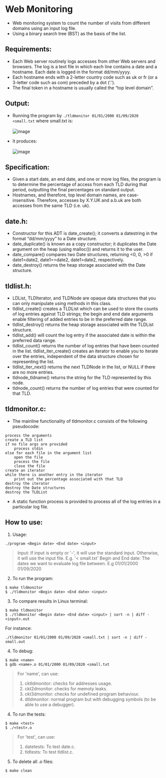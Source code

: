 # Web Monitoring
- Web monitoring system to count the number of visits from different domains using an input log file.
- Using a binary search tree (BST) as the basis of the list.

## Requirements:
- Each Web server routinely logs accesses from other Web servers and browsers. The log is a text file in which each line contains a date and a hostname. Each date is logged in the format dd/mm/yyyy.
- Each hostname ends with a 2-letter country code such as uk or fr (or a 3-letter code such as com) preceded by a dot (‘.’).
- The final token in a hostname is usually called the “top level domain”.
 
## Output:
- Running the program by `./tldmonitor 01/01/2000 01/09/2020 <small.txt` where small.txt is:<br/><br/>
![image](https://user-images.githubusercontent.com/92950538/199577822-c0447a3a-b320-4ab1-8623-69d23eca5d22.png)

- It produces:<br/><br/>
![image](https://user-images.githubusercontent.com/92950538/199578282-14b7eca1-a218-402f-a41b-7f3380bbfcc9.png)



## Specification:
- Given a start date, an end date, and one or more log files, the program is to determine the percentage of access from each TLD during that period, outputting the final percentages on standard output.
- Hostnames, and therefore, top level domain names, are case-insensitive. Therefore, accesses by X.Y.UK and a.b.uk are both accesses from the same TLD (i.e. uk).

## date.h: 
- Constructor for this ADT is date_create(); it converts a datestring in the format “dd/mm/yyyy” to a Date structure.
- date_duplicate() is known as a copy constructor; it duplicates the Date argument on the heap (using malloc()) and returns it to the user.
- date_compare() compares two Date structures, returning <0, 0, >0 if date1<date2, date1==date2, date1>date2, respectively.
- date_destroy() returns the heap storage associated with the Date structure.

## tldlist.h:
- LDList, TLDIterator, and TLDNode are opaque data structures that you can only manipulate using methods in this class.
- tldlist_create() creates a TLDList which can be used to store the counts of log entries against TLD strings; the begin and end date arguments enable filtering of added entries to be in the preferred date range.
- tldlist_destroy() returns the heap storage associated with the TLDList structure.
- tldlist_add() will count the log entry if the associated date is within the preferred data range.
- tldlist_count() returns the number of log entries that have been counted in the list. tldlist_iter_create() creates an iterator to enable you to iterate over the entries, independent of the data structure chosen for representing the list.
- tldlist_iter_next() returns the next TLDNode in the list, or NULL if there are no more entries.
- tldnode_tldname() returns the string for the TLD represented by this node.
- tldnode_count() returns the number of log entries that were counted for that TLD.

## tldmonitor.c:
- The mainline functionality of tldmonitor.c consists of the following pseudocode:
```
process the arguments
create a TLD list
if no file args are provided
    process stdin
else for each file in the argument list
    open the file
    process the file
    close the file
create an iterator
while there is another entry in the iterator
    print out the percentage associated with that TLD
destroy the iterator
destroy the Date structures
destroy the TLDList
```
- A static function process is provided to process all of the log entries in a particular log file.

## How to use:
1. Usage:
```
./program <Begin date> <End date> <input>
```
> Input: If input is empty or '-', it will use the standard input. Otherwise, it will use the input file. E.g. '< small.txt'
> Begin and End date: The dates we want to evaluate log file between. E.g 01/01/2000 01/09/2020

2. To run the program:
``` 
$ make tldmonitor  
$ ./tldmonitor <Begin date> <End date> <input>
```

3. To compare results in Linux terminal:
```
$ make tldmonitor
$ ./tldmonitor <Begin date> <End date> <input> | sort -n | diff - <input>.out
```
For instance: 
```
./tldmonitor 01/01/2000 01/09/2020 <small.txt | sort -n | diff - small.out
```

4. To debug:
```
$ make <name>
$ gdb <name>.o 01/01/2000 01/09/2020 <small.txt
```
> For 'name', can use:
> 1. cktldmonitor: checks for addresses usage.
> 2. ckt2dmonitor: checks for memoty leaks.
> 3. ckt3dmonitor: checks for undefined program behaviour.
> 4. dtldmonitor: normal program but with debugging symbols (to be able to use a debugger). 

4. To run the tests:
```
$ make <test>
$ ./<test>.o
```
> For 'test', can use:
> 1. datetests: To test date.c.
> 2. tldtests: To test tldlist.c.

5. To delete all .o files:
```
$ make clean
```

